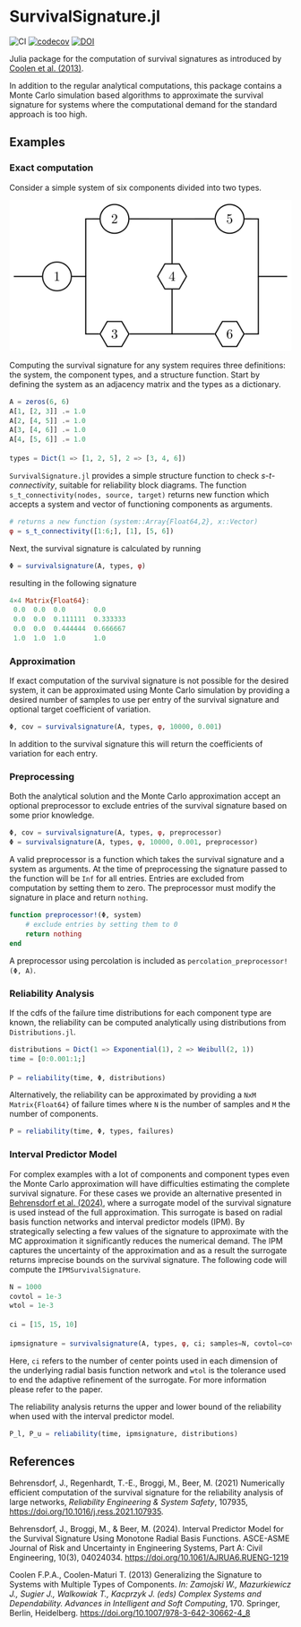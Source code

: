 # SurvivalSignature.jl

![CI](https://github.com/friesischscott/SurvivalSignature.jl/actions/workflows/ci.yml/badge.svg) [![codecov](https://codecov.io/gh/FriesischScott/SurvivalSignature.jl/branch/master/graph/badge.svg?token=1967M26ATE)](https://codecov.io/gh/FriesischScott/SurvivalSignature.jl) [![DOI](https://zenodo.org/badge/DOI/10.5281/zenodo.4306113.svg)](https://doi.org/10.5281/zenodo.4306113)

Julia package for the computation of survival signatures as introduced by [Coolen et al. (2013)](https://doi.org/10.1007/978-3-642-30662-4_8).

In addition to the regular analytical computations, this package contains a Monte Carlo simulation based algorithms to approximate the survival signature for systems where the computational demand for the standard approach is too high.

## Examples

### Exact computation

Consider a simple system of six components divided into two types.

<p align="center">
    <img src="img/system.svg">
</p>

Computing the survival signature for any system requires three definitions: the system, the component types, and a structure function. Start by defining the system as an adjacency matrix and the types as a dictionary.

```julia
A = zeros(6, 6)
A[1, [2, 3]] .= 1.0
A[2, [4, 5]] .= 1.0
A[3, [4, 6]] .= 1.0
A[4, [5, 6]] .= 1.0

types = Dict(1 => [1, 2, 5], 2 => [3, 4, 6])
```

`SurvivalSignature.jl` provides a simple structure function to check *s-t-connectivity*, suitable for reliability block diagrams. The function `s_t_connectivity(nodes, source, target)` returns new function which accepts a system and vector of functioning components as arguments.

```julia
# returns a new function (system::Array{Float64,2}, x::Vector)
φ = s_t_connectivity([1:6;], [1], [5, 6])
```

Next, the survival signature is calculated by running

```julia
Φ = survivalsignature(A, types, φ)
```

resulting in the following signature

```julia
4×4 Matrix{Float64}:
 0.0  0.0  0.0       0.0
 0.0  0.0  0.111111  0.333333
 0.0  0.0  0.444444  0.666667
 1.0  1.0  1.0       1.0
```

### Approximation

If exact computation of the survival signature is not possible for the desired system, it can be approximated using Monte Carlo simulation by providing a desired number of samples to use per entry of the survival signature and optional target coefficient of variation.

```julia
Φ, cov = survivalsignature(A, types, φ, 10000, 0.001)
```

In addition to the survival signature this will return the coefficients of variation for each entry.

### Preprocessing

Both the analytical solution and the Monte Carlo approximation accept an optional preprocessor to exclude entries of the survival signature based on some prior knowledge.

```julia
Φ, cov = survivalsignature(A, types, φ, preprocessor)
Φ = survivalsignature(A, types, φ, 10000, 0.001, preprocessor)
```

A valid preprocessor is a function which takes the survival signature and a system as arguments. At the time of preprocessing the signature passed to the function will be `Inf` for all entries. Entries are excluded from computation by setting them to zero. The preprocessor must modify the signature in place and return `nothing`.

```julia
function preprocessor!(Φ, system)
    # exclude entries by setting them to 0
    return nothing
end
```

A preprocessor using percolation is included as `percolation_preprocessor!(Φ, A)`.

### Reliability Analysis

If the cdfs of the failure time distributions for each component type are known, the reliability can be computed analytically using distributions from `Distributions.jl`.

```julia
distributions = Dict(1 => Exponential(1), 2 => Weibull(2, 1))
time = [0:0.001:1;]

P = reliability(time, Φ, distributions)
```

Alternatively, the reliability can be approximated by providing a `NxM Matrix{Float64}` of failure times where `N` is the number of samples and `M` the number of components.

```julia
P = reliability(time, Φ, types, failures)
```

### Interval Predictor Model

For complex examples with a lot of components and component types even the Monte Carlo approximation will have difficulties estimating the complete survival signature. For these cases we provide an alternative presented in [Behrensdorf et al. (2024)](https://doi.org/10.1061/AJRUA6.RUENG-1219), where a surrogate model of the survival signature is used instead of the full approximation. This surrogate is based on radial basis function networks and interval predictor models (IPM). By strategically selecting a few values of the signature to approximate with the MC approximation it significantly reduces the numerical demand. The IPM captures the uncertainty of the approximation and as a result the surrogate returns imprecise bounds on the survival signature.  The following code will compute the `IPMSurvivalSignature`.

```julia
N = 1000
covtol = 1e-3
wtol = 1e-3

ci = [15, 15, 10]

ipmsignature = survivalsignature(A, types, φ, ci; samples=N, covtol=covtol, wtol=wtol)
```

Here, `ci` refers to the number of center points used in each dimension of the underlying radial basis function network and `wtol` is the tolerance used to end the adaptive refinement of the surrogate. For more information please refer to the paper.

The reliability analysis returns the upper and lower bound of the reliability when used with the interval predictor model.

```julia
P_l, P_u = reliability(time, ipmsignature, distributions)
```

## References

Behrensdorf, J., Regenhardt, T.-E., Broggi, M., Beer, M. (2021) Numerically efficient computation of the survival signature for the reliability analysis of large networks, *Reliability Engineering & System Safety*, 107935, <https://doi.org/10.1016/j.ress.2021.107935>.

Behrensdorf, J., Broggi, M., & Beer, M. (2024). Interval Predictor Model for the Survival Signature Using Monotone Radial Basis Functions. ASCE-ASME Journal of Risk and Uncertainty in Engineering Systems, Part A: Civil Engineering, 10(3), 04024034. <https://doi.org/10.1061/AJRUA6.RUENG-1219>

Coolen F.P.A., Coolen-Maturi T. (2013) Generalizing the Signature to Systems with Multiple Types of Components. *In: Zamojski W., Mazurkiewicz J., Sugier J., Walkowiak T., Kacprzyk J. (eds) Complex Systems and Dependability. Advances in Intelligent and Soft Computing*, 170. Springer, Berlin, Heidelberg. <https://doi.org/10.1007/978-3-642-30662-4_8>
